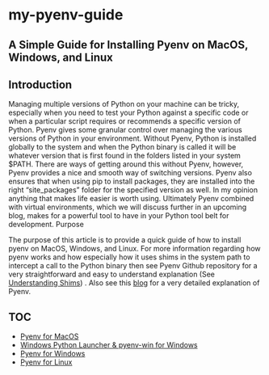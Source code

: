 # my-pyenv-guide

## A Simple Guide for Installing Pyenv on MacOS, Windows, and Linux

## Introduction
Managing multiple versions of Python on your machine can be tricky, especially when you need to test your Python against a specific code or when a particular script requires or recommends a specific version of Python. Pyenv gives some granular control over managing the various versions of Python in your environment. Without Pyenv, Python is installed globally to the system and when the Python binary is called it will be whatever version that is first found in the folders listed in your system $PATH. There are ways of getting around this without Pyenv, however, Pyenv provides a nice and smooth way of switching versions. Pyenv also ensures that when using pip to install packages, they are installed into the right “site_packages” folder for the specified version as well. In my opinion anything that makes life easier is worth using. Ultimately Pyenv combined with virtual environments, which we will discuss further in an upcoming blog, makes for a powerful tool to have in your Python tool belt for development.
Purpose

The purpose of this article is to provide a quick guide of how to install pyenv on MacOS, Windows, and Linux. For more information regarding how pyenv works and how especially how it uses shims in the system path to intercept a call to the Python binary then see Pyenv Github repository for a very straightforward and easy to understand explanation (See [Understanding Shims](https://github.com/pyenv/pyenv#understanding-shims)) . Also see this [blog](https://mungingdata.com/python/how-pyenv-works-shims/) for a very detailed explanation of Pyenv.

## TOC
- [Pyenv for MacOS](pyenv-for-macos.md)
- [Windows Python Launcher & pyenv-win for Windows](windows-python-launcher.md)
- [Pyenv for Windows](pyenv-for-windows.md)
- [Pyenv for Linux](pyenv-for-linux.md)